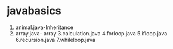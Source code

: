 # javabasics
1. animal.java-Inheritance
2. array.java- array
3.calculation.java
4.forloop.java
5.ifloop.java
6.recursion.java
7.whileloop.java
